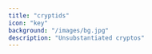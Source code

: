 ```yaml
---
title: "cryptids"
icon: "key"
background: "/images/bg.jpg"
description: "Unsubstantiated cryptos"
---
```

